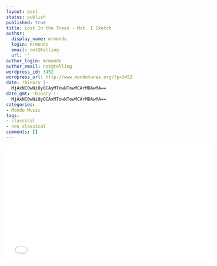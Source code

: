 ```yaml
---
layout: post
status: publish
published: true
title: Lost In the Trees - Mvt. I Sketch
author:
  display_name: mrmondo
  login: mrmondo
  email: not@telling
  url: ''
author_login: mrmondo
author_email: not@telling
wordpress_id: 3452
wordpress_url: http://www.mondotunes.org/?p=3452
date: !binary |-
  MjAxNC0wNi0yOCAyMTowNTowMCArMDAwMA==
date_gmt: !binary |-
  MjAxNC0wNi0yOCAxMTowNTowMCArMDAwMA==
categories:
- Mondo Music
tags:
- classical
- neo classical
comments: []
---
```

<iframe width="560" height="315" src="//www.youtube.com/embed/r3sF8IYdWJQ&amp;feature=kp" frameborder="0"> </iframe>
